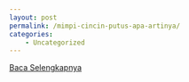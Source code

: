 ```yaml
---
layout: post
permalink: /mimpi-cincin-putus-apa-artinya/
categories:
    - Uncategorized
---
```


[Baca Selengkapnya](/07)